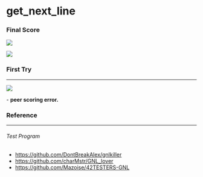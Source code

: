 # get_next_line

### Final Score

![](/images/gnl_finale.png)

![](/images/gnl_score.png)



### First Try

------

![](/images/gnl_first.png)

\- **peer scoring error.**

### Reference

------

###### Test Program

* https://github.com/DontBreakAlex/gnlkiller
* https://github.com/charMstr/GNL_lover
* https://github.com/Mazoise/42TESTERS-GNL
